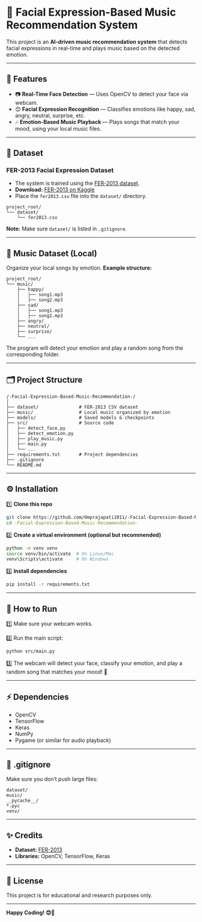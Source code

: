 # 🎵 Facial Expression-Based Music Recommendation System

This project is an **AI-driven music recommendation system** that detects facial expressions in real-time and plays music based on the detected emotion.

---

## 📌 Features

* 📷 **Real-Time Face Detection** — Uses OpenCV to detect your face via webcam.
* 😊 **Facial Expression Recognition** — Classifies emotions like happy, sad, angry, neutral, surprise, etc.
* 🎶 **Emotion-Based Music Playback** — Plays songs that match your mood, using your local music files.

---

## 📂 Dataset

### FER-2013 Facial Expression Dataset

* The system is trained using the [FER-2013 dataset](https://www.kaggle.com/datasets/msambare/fer2013).
* **Download:** [FER-2013 on Kaggle](https://www.kaggle.com/datasets/msambare/fer2013)
* Place the `fer2013.csv` file into the `dataset/` directory.

```
project_root/
└── dataset/
    └── fer2013.csv
```

**Note:** Make sure `dataset/` is listed in `.gitignore`.

---

## 🎵 Music Dataset (Local)

Organize your local songs by emotion.
**Example structure:**

```
project_root/
└── music/
    ├── happy/
    │   ├── song1.mp3
    │   ├── song2.mp3
    ├── sad/
    │   ├── song1.mp3
    │   ├── song2.mp3
    ├── angry/
    ├── neutral/
    ├── surprise/
    └── ...
```

The program will detect your emotion and play a random song from the corresponding folder.

---

## 🗂️ Project Structure

```
/-Facial-Expression-Based-Music-Recommendation-/
│
├── dataset/               # FER-2013 CSV dataset
├── music/                 # Local music organized by emotion
├── models/                # Saved models & checkpoints
├── src/                   # Source code
│   ├── detect_face.py
│   ├── detect_emotion.py
│   ├── play_music.py
│   ├── main.py
│   └── ...
├── requirements.txt       # Project dependencies
├── .gitignore
└── README.md
```

---

## ⚙️ Installation

1️⃣ **Clone this repo**

```bash
git clone https://github.com/Omprajapati1011/-Facial-Expression-Based-Music-Recommendation-.git
cd -Facial-Expression-Based-Music-Recommendation-
```

2️⃣ **Create a virtual environment (optional but recommended)**

```bash
python -m venv venv
source venv/bin/activate  # On Linux/Mac
venv\Scripts\activate     # On Windows
```

3️⃣ **Install dependencies**

```bash
pip install -r requirements.txt
```

---

## 🚀 How to Run

1️⃣ Make sure your webcam works.

2️⃣ Run the main script:

```bash
python src/main.py
```

3️⃣ The webcam will detect your face, classify your emotion, and play a random song that matches your mood! 🎉

---

## ⚡ Dependencies

* OpenCV
* TensorFlow
* Keras
* NumPy
* Pygame (or similar for audio playback)

---

## 📃 .gitignore

Make sure you don’t push large files:

```
dataset/
music/
__pycache__/
*.pyc
venv/
```

---

## ✨ Credits

* **Dataset:** [FER-2013](https://www.kaggle.com/datasets/msambare/fer2013)
* **Libraries:** OpenCV, TensorFlow, Keras

---

## 📜 License

This project is for educational and research purposes only.

---

**Happy Coding! 😊🎵**
